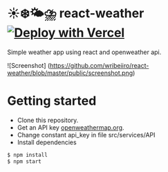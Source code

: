 # ☀️❄️🌤⛈ react-weather [![Deploy with Vercel](https://vercel.com/button)](https://react-weather-alpha.vercel.app/)
Simple weather app using react and openweather api.

![Screenshot] (https://github.com/wribeiiro/react-weather/blob/master/public/screenshot.png)

# Getting started

- Clone this repository.
- Get an API key [openweathermap.org](https://openweathermap.org/appid).
- Change constant api_key in file src/services/API
- Install dependencies
```sh
$ npm install
$ npm start
```
